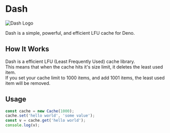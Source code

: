 # Dash

![Dash Logo](https://owo.sh/9F8orWK.png)

Dash is a simple, powerful, and efficient LFU cache for Deno.

## How It Works

Dash is a efficient LFU (Least Frequently Used) cache library.  
This means that when the cache hits it's size limit, it deletes the least used item.  
If you set your cache limit to 1000 items, and add 1001 items, the least used item will be removed.

## Usage

```ts
const cache = new Cache(1000);
cache.set('hello world', 'some value');
const v = cache.get('hello world');
console.log(v);
```
